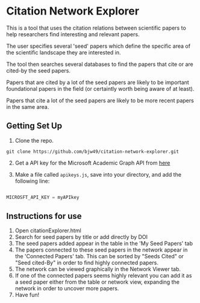 # Citation Network Explorer

This is a tool that uses the citation relations between scientific papers to help researchers find interesting and relevant papers.

The user specifies several 'seed' papers which define the specific area of the scientific landscape they are interested in.

The tool then searches several databases to find the papers that cite or are cited-by the seed papers.

Papers that are cited by a lot of the seed papers are likely to be important foundational papers in the field (or certaintly worth being aware of at least).

Papers that cite a lot of the seed papers are likely to be more recent papers in the same area. 


## Getting Set Up

1. Clone the repo.

```
git clone https://github.com/bjw49/citation-network-explorer.git

```

2. Get a API key for the Microsoft Academic Graph API from [here](https://azure.microsoft.com/en-gb/try/cognitive-services/?api=academic-knowledge-api)

2. Make a file called `apikeys.js`, save into your directory, and add the following line:

```javascript

MICROSFT_API_KEY = myAPIkey

```



## Instructions for use

1. Open citationExplorer.html
2. Search for seed papers by title or add directly by DOI
3. The seed papers added appear in the table in the 'My Seed Papers' tab
4. The papers connected to these seed papers in the network appear in the 'Connected Papers' tab. This can be sorted by "Seeds Cited" or "Seed cited-By" in order to find highly connected papers.
5. The network can be viewed graphically in the Network Viewer tab.
6. If one of the connected papers seems highly relevant you can add it as a seed paper either from the table or network view, expanding the network in order to uncover more papers.
7. Have fun!
